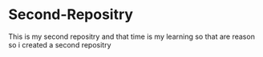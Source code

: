 # Second-Repositry
This is my second repositry and that time is my learning so that are reason so i created a second repositry 
